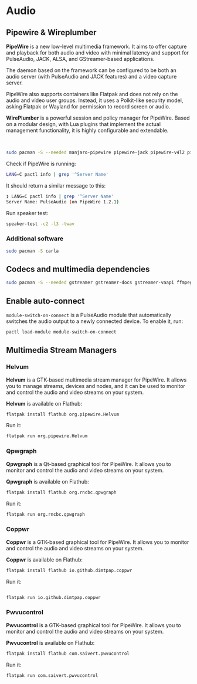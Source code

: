 # Audio

## Pipewire & Wireplumber

**PipeWire** is a new low-level multimedia framework. It aims to offer capture and playback for both audio and video with minimal latency and support for PulseAudio, JACK, ALSA,
and GStreamer-based applications.

The daemon based on the framework can be configured to be both an audio server (with PulseAudio and JACK features) and a video capture server.

PipeWire also supports containers like Flatpak and does not rely on the audio and video user groups. Instead, it uses a Polkit-like security model, asking Flatpak or Wayland for
permission to record screen or audio.

**WirePlumber** is a powerful session and policy manager for PipeWire. Based on a modular design, with Lua plugins that implement the actual management functionality, it is highly
configurable and extendable.

<br/>

```Bash
sudo pacman -S --needed manjaro-pipewire pipewire-jack pipewire-v4l2 pipewire-docs wireplumber
```

Check if PipeWire is running:

```Bash
LANG=C pactl info | grep '^Server Name'
```

It should return a similar message to this:

```Bash
❯ LANG=C pactl info | grep '^Server Name'
Server Name: PulseAudio (on PipeWire 1.2.1)
```

Run speaker test:

```Bash
speaker-test -c2 -l3 -twav
```

### Additional software

```Bash
sudo pacman -S carla
```

## Codecs and multimedia dependencies

```Bash
sudo pacman -S --needed gstreamer gstreamer-docs gstreamer-vaapi ffmpegthumbnailer vorbis-tools gst-libav ffmpeg gst-plugins-bad gst-plugins-base gst-plugins-good gst-plugins-ugly libde265 openh264 x264 x265 ffmpeg4.4 ffmpegthumbs giflib lib32-giflib libpng lib32-libpng libldap lib32-libldap gnutls lib32-gnutls mpg123 lib32-mpg123 openal lib32-openal v4l-utils lib32-v4l-utils libpulse lib32-libpulse libgpg-error lib32-libgpg-error alsa-plugins lib32-alsa-plugins alsa-lib lib32-alsa-lib libjpeg-turbo lib32-libjpeg-turbo sqlite lib32-sqlite libxcomposite lib32-libxcomposite libxinerama lib32-libxinerama libgcrypt lib32-libgcrypt ncurses lib32-ncurses ocl-icd lib32-ocl-icd libxslt lib32-xslt libva lib32-libva gtk3 lib32-gtk3 gst-plugins-base-libs lib32-gst-plugins-base-libs vulkan-icd-loader lib32-vulkan-icd-loader mc vifm aspell cdrtools glew lib32-dbus-glib lib32-freeglut lib32-glew lib32-gtk2 lib32-imlib2 lib32-libappindicator-gtk2 lib32-libcaca lib32-libcurl-compat lib32-libcurl-gnutls lib32-libdbusmenu-glib lib32-libdbusmenu-gtk2 lib32-libid3tag lib32-libidn11 lib32-libindicator-gtk2 lib32-libjpeg6-turbo lib32-libmikmod lib32-libmodplug lib32-libnm lib32-libpng12 lib32-librtmp0 lib32-libtheora lib32-libtiff lib32-libudev0-shim lib32-libvpx lib32-libwebp lib32-openssl lib32-pipewire lib32-sdl lib32-sdl2_image lib32-sdl2_mixer lib32-sdl2_ttf lib32-sdl_image lib32-sdl_mixer lib32-sdl_ttf lib32-smpeg libcurl-compat libcurl-gnutls libdbusmenu-gtk2 libgcrypt15 libidn11 libindicator-gtk2 libjpeg6-turbo librtmp0 libtiff4 libudev0-shim libvpx openssl opusfile sdl2_image sdl2_mixer sdl2_ttf sdl_image sdl_mixer sdl_ttf smpeg
```

## Enable auto-connect

`module-switch-on-connect` is a PulseAudio module that automatically switches the audio output to a newly connected device. To enable it, run:

```Bash
pactl load-module module-switch-on-connect
```

## Multimedia Stream Managers

### Helvum

**Helvum** is a GTK-based multimedia stream manager for PipeWire. It allows you to manage streams, devices and nodes, and it can be used to monitor and control the audio and video
streams on your system.

**Helvum** is available on Flathub:

```Bash
flatpak install flathub org.pipewire.Helvum
```

Run it:

```Bash
flatpak run org.pipewire.Helvum
```

### Qpwgraph

**Qpwgraph** is a Qt-based graphical tool for PipeWire. It allows you to monitor and control the audio and video streams on your system.

**Qpwgraph** is available on Flathub:

```Bash
flatpak install flathub org.rncbc.qpwgraph
```

Run it:

```Bash
flatpak run org.rncbc.qpwgraph
```

### Coppwr

**Coppwr** is a GTK-based graphical tool for PipeWire. It allows you to monitor and control the audio and video streams on your system.

**Coppwr** is available on Flathub:

```Bash
flatpak install flathub io.github.dimtpap.coppwr
```

Run it:

```Bash

flatpak run io.github.dimtpap.coppwr
```

### Pwvucontrol

**Pwvucontrol** is a GTK-based graphical tool for PipeWire. It allows you to monitor and control the audio and video streams on your system.

**Pwvucontrol** is available on Flathub:

```Bash
flatpak install flathub com.saivert.pwvucontrol
```

Run it:

```Bash
flatpak run com.saivert.pwvucontrol
```
